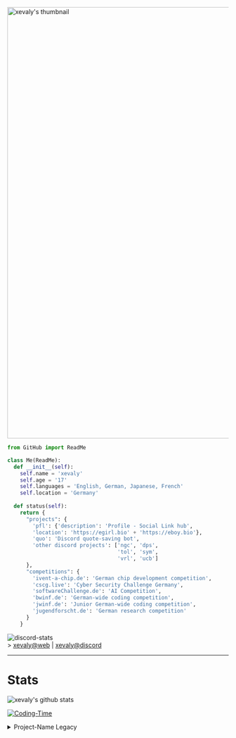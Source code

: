 [<img align="center" alt="xevaly's thumbnail" width="980px" src="https://die.ooo/assets/thumbnail.png" />][website]

```py
from GitHub import ReadMe

class Me(ReadMe):
  def __init__(self):
    self.name = 'xevaly'
    self.age = '17'
    self.languages = 'English, German, Japanese, French'
    self.location = 'Germany'
    
  def status(self):
    return {
      "projects": {
        'pfl': {'description': 'Profile - Social Link hub',
        'location': 'https://egirl.bio' + 'https://eboy.bio'},
        'quo': 'Discord quote-saving bot',
        'other discord projects': ['ngc', 'dps',
                                   'tol', 'sym', 
                                   'vrl', 'ucb']
      },
      "competitions": {
        'ivent-a-chip.de': 'German chip development competition',
        'cscg.live': 'Cyber Security Challenge Germany',
        'softwareChallenge.de': 'AI Competition',
        'bwinf.de': 'German-wide coding competition',
        'jwinf.de': 'Junior German-wide coding competition',
        'jugendforscht.de': 'German research competition'
      }
    }
```
<div>
<img align='center' alt='discord-stats' src='https://discord.c99.nl/widget/theme-4/910213408576659517.png'></img>
<br>
> <a href="https://die.ooo";  target="website">xevaly@web<a/> | <a href="https://https://discordapp.com/users/910213408576659517";  target="discord">xevaly@discord<a/>
  </div>
<hr>
  
<h1>Stats</h1>
<img align='center' alt="xevaly's github stats" src="https://github-readme-stats.vercel.app/api?username=xevaly&show_icons=true&theme=omni&hide_border=true" /> 
  
[![Coding-Time](https://wakatime.com/badge/user/05dc7641-7771-479e-a728-3006c2af3458.svg)](https://wakatime.com/@05dc7641-7771-479e-a728-3006c2af3458)
  
<details>
  <summary>Project-Name Legacy</summary>
    <br>
    Format: <strong>Short | Name         |       Description</strong><hr>
    <strong>agh</strong> | Augma Home | VR Application to control smart-home items<hr>
    <strong>aoc</strong> | Advent Of Code | Adventcalender with coding puzzles<hr>
    <strong>ate</strong> | Anti Term | Discord Bot which encrpyts messages<hr>
    <strong>bwi</strong> | Bundeswettbewerb Informatik | Competition folder<hr>
    <strong>die</strong> | die | Website project @ <a href="https://die.ooo">die.ooo</a><hr>
    <strong>dmd</strong> | Discord Mass DM | Selfbot to DM everyone in a server<hr>
    <strong>dna</strong> | Discord NFT Avatars | Bot which gives everyone on discord a unique character<hr>
    <strong>dps</strong> | Discord Picture Scraper | Program to download all pictures in a specific discord channel<hr>
    <strong>ebc</strong> | Embed Creator | Program which converts discord json embeds to python code<hr>
    <strong>emb</strong> | Emoji Bot | Discord bot which returns the raw emoji file<hr>
    <strong>jgf</strong> | Jugendforscht | German research competition<hr>
    <strong>luv</strong> | luv | Personal discord bot<hr>
    <strong>pfl</strong> | Profiles | Social link website @ <a href="https://egirl.bio">egirl.bio</a> & <a href="https://eboy.bio">eboy.bio</a><hr>
    <strong>rem</strong> | Reminder | Personal reminder for school<hr>
    <strong>sem</strong> | Seminar Bot | Bot for client<hr>
    <strong>swc</strong> | Software-Challenge | Competition folder<hr>
    <strong>sym</strong> | sym | Discord Multitool<hr>
    <strong>tac</strong> | Thetan Arena Calculator | Win-rate calculator to profit for T.A. Characters @ <a href="https://tac.die.ooo">tac.die.ooo</a><hr>
    <strong>tog</strong> | Token Generator | Discord token generator<hr>
    <strong>ucb</strong> | uwu Counter Bot | Discord bot to count uwu and owos<hr>
    <strong>vaf</strong> | Valorant AFK | Program to not get flagged as AFK in matches

</details>


[website]: https://die.ooo
